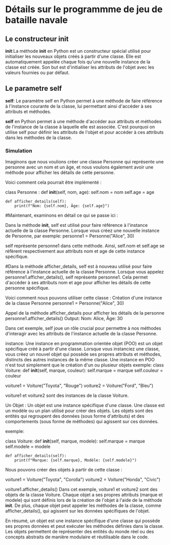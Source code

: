 # Détails sur le programmme de jeu de bataille navale
## Le constructeur __init__
__init__:La méthode __init__ en Python est un constructeur spécial utilisé pour initialiser les nouveaux
objets créés à partir d'une classe. 
        Elle est automatiquement appelée chaque fois qu'une nouvelle instance de la classe est créée.
        Son but est d'initialiser les attributs de l'objet avec les valeurs fournies ou par défaut.

##   Le parametre self
__self__: Le paramètre self en Python permet à une méthode de faire référence à l'instance courante de la classe, 
     lui permettant ainsi d'accéder à ses attributs et méthodes.


__self__ en Python permet à une méthode d'accéder aux attributs et méthodes de l'instance de la classe à laquelle elle est associée.
C'est pourquoi on utilise self pour définir les attributs de l'objet et
pour accéder à ces attributs dans les méthodes de la classe.

### Simulation
Imaginons que nous voulions créer une classe Personne qui représente une personne avec un nom et un âge, 
et nous voulons également avoir une méthode pour afficher les détails de cette personne.

Voici comment cela pourrait être implémenté :

class Personne :
    def __init__(self, nom, age):
        self.nom = nom
        self.age = age
    
    def afficher_details(self):
        print(f"Nom: {self.nom}, Âge: {self.age}")


#Maintenant, examinons en détail ce qui se passe ici :

Dans la méthode __init__, self est utilisé pour faire référence à l'instance actuelle de la classe Personne. 
Lorsque vous créez une nouvelle instance de Personne, 
par exemple:
personne1 = Personne("Alice", 30)

self représente personne1 dans cette méthode. Ainsi, 
self.nom et self.age se réfèrent respectivement aux attributs nom et age 
de cette instance spécifique.

#Dans la méthode afficher_details, self est à nouveau utilisé pour faire référence à l'instance actuelle de la classe Personne. 
Lorsque vous appelez personne1.afficher_details(), self représente personne1. Cela permet d'accéder à ses attributs nom et age 
pour afficher les détails de cette personne spécifique.

Voici comment nous pouvons utiliser cette classe :
Création d'une instance de la classe Personne
personne1 = Personne("Alice", 30)

Appel de la méthode afficher_details pour afficher les détails de la personne
personne1.afficher_details()  Output: Nom: Alice, Âge: 30

Dans cet exemple, self joue un rôle crucial pour permettre à nos méthodes d'interagir avec les attributs de 
l'instance actuelle de la classe Personne.
    
instance: Une instance en programmation orientée objet (POO) est un objet spécifique créé à partir d'une classe. 
            Lorsque vous instanciez une classe, vous créez un nouvel objet qui possède ses propres attributs et méthodes, 
            distincts des autres instances de la même classe.
            Une instance en POO n'est tout simplement que le création d'un ou plusieur objets
exemple:
class Voiture: 
    def __init__(self, marque, couleur):
        self.marque = marque
        self.couleur = couleur

voiture1 = Voiture("Toyota", "Rouge")
voiture2 = Voiture("Ford", "Bleu")

voiture1 et voiture2 sont des instances de la classe Voiture.


Un Objet : Un objet est une instance spécifique d'une classe. 
           Une classe est un modèle ou un plan utilisé pour créer des objets. 
           Les objets sont des entités qui regroupent des données (sous forme d'attributs) 
           et des comportements (sous forme de méthodes) qui agissent sur ces données.

exemple:
 
class Voiture:
    def __init__(self, marque, modele):
        self.marque = marque
        self.modele = modele

    def afficher_details(self):
        print(f"Marque: {self.marque}, Modèle: {self.modele}")

Nous pouvons créer des objets à partir de cette classe :

voiture1 = Voiture("Toyota", "Corolla")
voiture2 = Voiture("Honda", "Civic")


voiture1.afficher_details()
Dans cet exemple, voiture1 et voiture2 sont des objets de la classe Voiture. 
Chaque objet a ses propres attributs (marque et modele) qui sont définis lors 
de la création de l'objet à l'aide de la méthode __init__. De plus, chaque objet 
peut appeler les méthodes de la classe, comme afficher_details(), qui agissent 
sur les données spécifiques de l'objet.

En résumé, un objet est une instance spécifique d'une classe qui possède ses propres données 
et peut exécuter les méthodes définies dans la classe. Les objets permettent de représenter 
des entités du monde réel ou des concepts abstraits de manière modulaire et réutilisable dans le code.